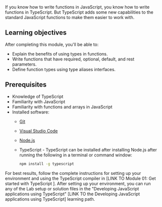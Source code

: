 If you know how to write functions in JavaScript, you know how to write functions in TypeScript. But TypeScript adds some new capabilities to the standard JavaScript functions to make them easier to work with.

## Learning objectives

After completing this module, you'll be able to:

- Explain the benefits of using types in functions.
- Write functions that have required, optional, default, and rest parameters.
- Define function types using type aliases interfaces.

## Prerequisites

- Knowledge of TypeScript
- Familiarity with JavaScript
- Familiarity with functions and arrays in JavaScript
- Installed software:
  - [Git](https://git-scm.com/)
  - [Visual Studio Code](https://code.visualstudio.com)
  - [Node.js](https://nodejs.org/)
  - TypeScript - TypeScript can be installed after installing Node.js after running the following in a terminal or command window:

      ```bash
      npm install -g typescript
      ```

For best results, follow the complete instructions for setting up your environment and using the TypeScript compiler in [LINK TO Module 01: Get started with TypeScript ]. After setting up your environment, you can run any of the Lab setup or solution files in the "Developing JavaScript applications using TypeScript" [LINK TO the Developing JavaScript applications using TypeScript] learning path.
